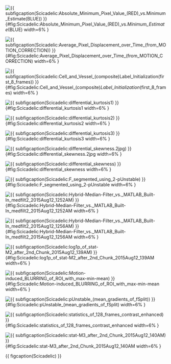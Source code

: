 <!-- MDFIGINCLUDE(Scicadelic) -->
<div id="fig:Scicadelic">


![{{ subfigcaption(Scicadelic:Absolute_Minimum_Pixel_Value_(RED)_vs._Minimum_Estimate_(BLUE)) }}](img/Scicadelic/Absolute_Minimum_Pixel_Value_(RED)_vs._Minimum_Estimate_(BLUE).jpg){#fig:Scicadelic:Absolute_Minimum_Pixel_Value_(RED)_vs._Minimum_Estimate_(BLUE) width=6% }

![{{ subfigcaption(Scicadelic:Average_Pixel_Displacement_over_Time_(from_MOTION_CORRECTION)) }}](img/Scicadelic/Average_Pixel_Displacement_over_Time_(from_MOTION_CORRECTION).png){#fig:Scicadelic:Average_Pixel_Displacement_over_Time_(from_MOTION_CORRECTION) width=6% }

![{{ subfigcaption(Scicadelic:Cell_and_Vessel_(composite)_Label_Initialization_(first_8_frames)) }}](img/Scicadelic/Cell_and_Vessel_(composite)_Label_Initialization_(first_8_frames).jpg){#fig:Scicadelic:Cell_and_Vessel_(composite)_Label_Initialization_(first_8_frames) width=6% }

![{{ subfigcaption(Scicadelic:differential_kurtosis1) }}](img/Scicadelic/differential_kurtosis1.jpg){#fig:Scicadelic:differential_kurtosis1 width=6% }

![{{ subfigcaption(Scicadelic:differential_kurtosis2) }}](img/Scicadelic/differential_kurtosis2.jpg){#fig:Scicadelic:differential_kurtosis2 width=6% }

![{{ subfigcaption(Scicadelic:differential_kurtosis3) }}](img/Scicadelic/differential_kurtosis3.jpg){#fig:Scicadelic:differential_kurtosis3 width=6% }

![{{ subfigcaption(Scicadelic:differential_skewness.2jpg) }}](img/Scicadelic/differential_skewness.2jpg.jpg){#fig:Scicadelic:differential_skewness.2jpg width=6% }

![{{ subfigcaption(Scicadelic:differential_skewness) }}](img/Scicadelic/differential_skewness.jpg){#fig:Scicadelic:differential_skewness width=6% }

![{{ subfigcaption(Scicadelic:F_segmented_using_2-pUnstable) }}](img/Scicadelic/F_segmented_using_2-pUnstable.jpg){#fig:Scicadelic:F_segmented_using_2-pUnstable width=6% }

![{{ subfigcaption(Scicadelic:Hybrid-Median-Filter_vs._MATLAB_Built-In_medfilt2_2015Aug12_1252AM) }}](img/Scicadelic/Hybrid-Median-Filter_vs._MATLAB_Built-In_medfilt2_2015Aug12_1252AM.jpg){#fig:Scicadelic:Hybrid-Median-Filter_vs._MATLAB_Built-In_medfilt2_2015Aug12_1252AM width=6% }

![{{ subfigcaption(Scicadelic:Hybrid-Median-Filter_vs._MATLAB_Built-In_medfilt2_2015Aug12_1256AM) }}](img/Scicadelic/Hybrid-Median-Filter_vs._MATLAB_Built-In_medfilt2_2015Aug12_1256AM.jpg){#fig:Scicadelic:Hybrid-Median-Filter_vs._MATLAB_Built-In_medfilt2_2015Aug12_1256AM width=6% }

![{{ subfigcaption(Scicadelic:log1p_of_stat-M2_after_2nd_Chunk_2015Aug12_139AM) }}](img/Scicadelic/log1p_of_stat-M2_after_2nd_Chunk_2015Aug12_139AM.jpg){#fig:Scicadelic:log1p_of_stat-M2_after_2nd_Chunk_2015Aug12_139AM width=6% }

![{{ subfigcaption(Scicadelic:Motion-induced_BLURRING_of_ROI_with_max-min-mean) }}](img/Scicadelic/Motion-induced_BLURRING_of_ROI_with_max-min-mean.png){#fig:Scicadelic:Motion-induced_BLURRING_of_ROI_with_max-min-mean width=6% }

![{{ subfigcaption(Scicadelic:pUnstable_(mean_gradients_of_fSplit)) }}](img/Scicadelic/pUnstable_(mean_gradients_of_fSplit).jpg){#fig:Scicadelic:pUnstable_(mean_gradients_of_fSplit) width=6% }

![{{ subfigcaption(Scicadelic:statistics_of_128_frames_contrast_enhanced) }}](img/Scicadelic/statistics_of_128_frames_contrast_enhanced.jpg){#fig:Scicadelic:statistics_of_128_frames_contrast_enhanced width=6% }

![{{ subfigcaption(Scicadelic:stat-M3_after_2nd_Chunk_2015Aug12_140AM) }}](img/Scicadelic/stat-M3_after_2nd_Chunk_2015Aug12_140AM.jpg){#fig:Scicadelic:stat-M3_after_2nd_Chunk_2015Aug12_140AM width=6% }

{{ figcaption(Scicadelic) }}
</div>
<!-- /MDFIGINCLUDE(Scicadelic) -->
